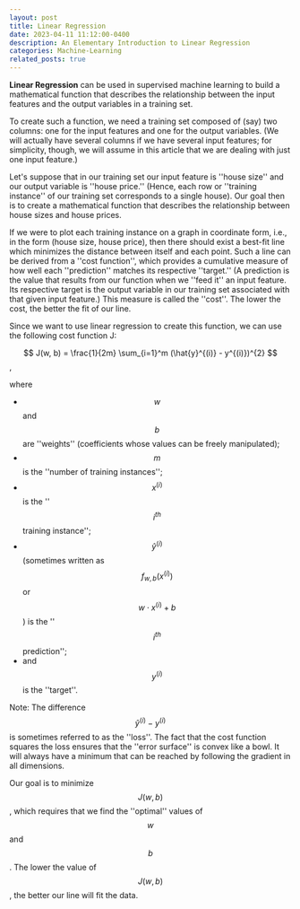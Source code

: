 ```yaml
---
layout: post
title: Linear Regression
date: 2023-04-11 11:12:00-0400
description: An Elementary Introduction to Linear Regression
categories: Machine-Learning
related_posts: true
---
```


__Linear Regression__ can be used in supervised machine learning to build a mathematical function that describes the relationship between the input features and the output variables in a training set. 

To create such a function, we need a training set composed of (say) two columns: one for the input features and one for the output variables. (We will actually have several columns if we have several input features; for simplicity, though, we will assume in this article that we are dealing with just one input feature.) 

Let's suppose that in our training set our input feature is ''house size'' and our output variable is ''house price.'' (Hence, each row or ''training instance'' of our training set corresponds to a single house). Our goal then is to create a mathematical function that describes the relationship between house sizes and house prices. 

If we were to plot each training instance on a graph in coordinate form, i.e., in the form (house size, house price), then there should exist a best-fit line which minimizes the distance between itself and each point. Such a line can be derived from a ''cost function'', which provides a cumulative measure of how well each ''prediction'' matches its respective ''target.'' (A prediction is the value that results from our function when we ''feed it'' an input feature. Its respective target is the output variable in our training set associated with that given input feature.) This measure is called the ''cost''. The lower the cost, the better the fit of our line.

Since we want to use linear regression to create this function, we can use the following cost function J:

$$
J(w, b) = \frac{1}{2m} \sum_{i=1}^m (\hat{y}^{(i)} - y^{(i)})^{2}
$$,

where 
- $$w$$ and $$b$$ are ''weights'' (coefficients whose values can be freely manipulated);
- $$m$$ is the ''number of training instances'';
- $$x^{(i)}$$ is the ''$$i^{th}$$ training instance'';
- $$\hat{y}^{(i)}$$ (sometimes written as $$f_{w, b}(x^{(i)})$$ or $$w\cdot x^{(i)} + b$$) is the ''$$i^{th}$$ prediction'';
- and $$y^{(i)}$$ is the ''target''.  

Note: The difference $$\hat{y}^{(i)} - y^{(i)}$$ is sometimes referred to as the ''loss''. The fact that the cost function squares the loss ensures that the ''error surface'' is convex like a bowl. It will always have a minimum that can be reached by following the gradient in all dimensions.

Our goal is to minimize $$J(w, b)$$, which requires that we find the ''optimal'' values of $$w$$ and $$b$$. The lower the value of $$J(w, b)$$, the better our line will fit the data.



